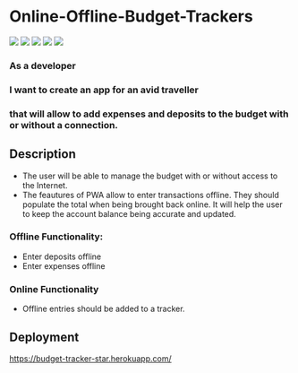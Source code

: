 # Online-Offline-Budget-Trackers

![](https://img.shields.io/badge/Node.js%20-brightgreen.svg)
![](https://img.shields.io/badge/JavaScript%20-yellow.svg)
![](https://img.shields.io/badge/Mongoose%20-brown.svg)
![](https://img.shields.io/badge/MongoDB%20-green.svg)
![](https://img.shields.io/badge/NPMs%20-red.svg)

### As a developer <br>
### I want to create an app for an avid traveller <br>
### that will allow to add expenses and deposits to the budget with or without a connection. <br>

## Description
* The user will be able to manage the budget with or without access to the Internet.<br>
* The feautures of PWA allow to enter transactions offline. They should populate the total when being brought back online. It will help the user to keep the account balance being accurate and updated. 

### Offline Functionality:
* Enter deposits offline
* Enter expenses offline

### Online Functionality
* Offline entries should be added to a tracker. 

## Deployment
https://budget-tracker-star.herokuapp.com/